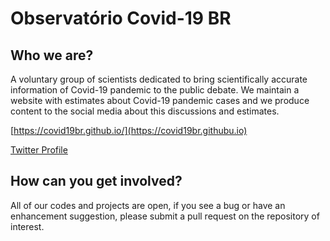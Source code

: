 # Observatório Covid-19 BR

## Who we are?

A voluntary group of scientists dedicated to bring scientifically accurate information of Covid-19 pandemic to the public debate. 
We maintain a website with estimates about Covid-19 pandemic cases and we produce content to the social media about this discussions and estimates.

[https://covid19br.github.io/](https://covid19br.githubu.io)

[Twitter Profile](https://twitter.com/obscovid19br)

## How can you get involved?

All of our codes and projects are open, if you see a bug or have an enhancement suggestion, please submit a pull request on the repository of interest.
